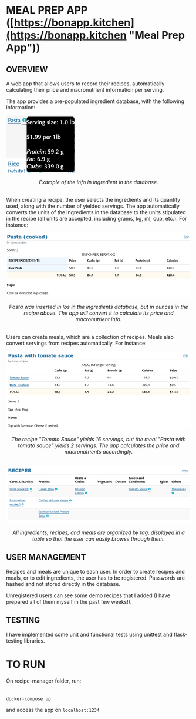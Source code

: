 # MEAL PREP APP ([https://bonapp.kitchen](https://bonapp.kitchen "Meal Prep App"))

## OVERVIEW

A web app that allows users to record their recipes, automatically calculating their price and macronutrient information per serving.

The app provides a pre-populated ingredient database, with the following information:

![image-20200225120036061](./images/image1.png)

<center><em>Example of the info in ingredient in the database.</em></center>

</br>

When creating a recipe, the user selects the ingredients and its quantity used, along with the number of yielded servings. The app automatically converts the units of the ingredients in the database to the units stipulated in the recipe (all units are accepted, including grams, kg, ml, cup, etc.). For instance:

![image-20200225120229379](./images/image2.png)

<center><em>Pasta was inserted in lbs in the ingredients database, but in ounces in the recipe above. The app will convert it to calculate its price and macronutrient info. </em></center>

</br>

Users can create meals, which are a collection of recipes. Meals also convert servings from recipes automatically. For instance:

![image-20200225121032060](./images/image3.png)

<center><em>The recipe "Tomato Sauce" yields 16 servings, but the meal "Pasta with tomato sauce" yields 2 servings. The app calculates the price and macronutrients accordingly.</em></center>

</br>

![image-20200225121804689](./images/image4.png)

<center><em>All ingredients, recipes, and meals are organized by tag, displayed in a table so that the user can easily browse through them.</em></center>



## USER MANAGEMENT

Recipes and meals are unique to each user. In order to create recipes and meals, or to edit ingredients, the user has to be registered. Passwords are hashed and not stored directly in the database. 

Unregistered users can see some demo recipes that I added (I have prepared all of them myself in the past few weeks!).



## TESTING

I have implemented some unit and functional tests using unittest and flask-testing libraries.

# TO RUN

On recipe-manager folder, run:

<code>
docker-compose up
</code>

and access the app on <code>localhost:1234</code>
